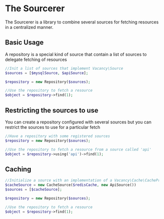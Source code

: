 # The Sourcerer

The Sourcerer is a library to combine several sources for fetching resources in a centralized manner.

## Basic Usage

A repository is a special kind of source that contain a list of sources to delegate fetching of resources

```php
//Init a list of sources that implement Vacancy\Source
$sources = [$mysqlSource, $apiSource];

$repository = new Repository($sources);

//Use the repository to fetch a resource
$object = $repository->find(1);
```

## Restricting the sources to use

You can create a repository  configured with several sources but you can restrict the sources to use for a particular fetch

```php
//Have a repository with some registered sources
$repository = new Repository($sources);

//Use the repository to fetch a resource from a source called 'api'
$object = $repository->using('api')->find(1);
```

## Caching

```php
//Initialize a source with an implementation of a Vacancy\Cache\CacheProvider
$cacheSource = new CacheSource($redisCache, new ApiSource())
$sources = [$cacheSource];

$repository = new Repository($sources);

//Use the repository to fetch a resource
$object = $repository->find(1);
```



